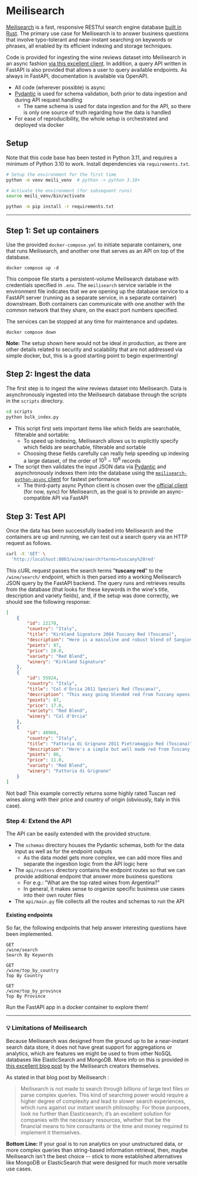 # Meilisearch

[Meilisearch](https://www.meilisearch.com/docs/learn/what_is_meilisearch/overview) is a fast, responsive RESTful search engine database [built in Rust](https://github.com/meilisearch/meilisearch). The primary use case for Meilisearch is to answer business questions that involve typo-tolerant and near-instant searching on keywords or phrases, all enabled by its efficient indexing and storage techniques.

Code is provided for ingesting the wine reviews dataset into Meilisearch in an async fashion [via this excellent client](https://github.com/sanders41/meilisearch-python-async). In addition, a query API written in FastAPI is also provided that allows a user to query available endpoints. As always in FastAPI, documentation is available via OpenAPI.

* All code (wherever possible) is async
* [Pydantic](https://docs.pydantic.dev) is used for schema validation, both prior to data ingestion and during API request handling
  * The same schema is used for data ingestion and for the API, so there is only one source of truth regarding how the data is handled
* For ease of reproducibility, the whole setup is orchestrated and deployed via docker

## Setup

Note that this code base has been tested in Python 3.11, and requires a minimum of Python 3.10 to work. Install dependencies via `requirements.txt`.

```sh
# Setup the environment for the first time
python -m venv meili_venv  # python -> python 3.10+

# Activate the environment (for subsequent runs)
source meili_venv/bin/activate

python -m pip install -r requirements.txt

```

--- 

## Step 1: Set up containers

Use the provided `docker-compose.yml` to initiate separate containers, one that runs Meilisearch, and another one that serves as an API on top of the database.

```
docker compose up -d
```

This compose file starts a persistent-volume Meilisearch database with credentials specified in `.env`. The `meilisearch` service variable in the environment file indicates that we are opening up the database service to a FastAPI server (running as a separate service, in a separate container) downstream. Both containers can communicate with one another with the common network that they share, on the exact port numbers specified.

The services can be stopped at any time for maintenance and updates.

```
docker compose down
```

**Note:** The setup shown here would not be ideal in production, as there are other details related to security and scalability that are not addressed via simple docker, but, this is a good starting point to begin experimenting!


## Step 2: Ingest the data

The first step is to ingest the wine reviews dataset into Meilisearch. Data is asynchronously ingested into the Meilisearch database through the scripts in the `scripts` directory.

```sh
cd scripts
python bulk_index.py
```

* This script first sets important items like which fields are searchable, filterable and sortable:
  * To speed up indexing, Meilisearch allows us to explicitly specify which fields are searchable, filterable and sortable
  * Choosing these fields carefully can really help speeding up indexing a large dataset, of the order of $10^5-10^6$ records
* The script then validates the input JSON data via [Pydantic](https://docs.pydantic.dev) and asynchronously indexes them into the database using the [`meilisearch-python-async` client](https://github.com/sanders41/meilisearch-python-async) for fastest performance
  * The third-party async Python client is chosen over the [official client](https://github.com/meilisearch/meilisearch-python) (for now, sync) for Meilisearch, as the goal is to provide an async-compatible API via FastAPI


## Step 3: Test API

Once the data has been successfully loaded into Meilisearch and the containers are up and running, we can test out a search query via an HTTP request as follows.

```sh
curl -X 'GET' \
  'http://localhost:8003/wine/search?terms=tuscany%20red'
```

This cURL request passes the search terms "**tuscany red**" to the `/wine/search/` endpoint, which is then parsed into a working Meilisearch JSON query by the FastAPI backend. The query runs and retrieves results from the database (that looks for these keywords in the wine's title, description and variety fields), and, if the setup was done correctly, we should see the following response:

```json
[
    {
        "id": 22170,
        "country": "Italy",
        "title": "Kirkland Signature 2004 Tuscany Red (Toscana)",
        "description": "Here is a masculine and robust blend of Sangiovese, Cab Sauvignon and Merlot that exhibits thick concentration and aromas of exotic spices, cherry, prune, plum, vanilla and Amaretto. The nose is gorgeous but the mouthfeel is less convincing, with firm tannins.",
        "points": 87,
        "price": 20.0,
        "variety": "Red Blend",
        "winery": "Kirkland Signature"
    },
    {
        "id": 55924,
        "country": "Italy",
        "title": "Col d'Orcia 2011 Spezieri Red (Toscana)",
        "description": "This easy going blended red from Tuscany opens with bright cherry and blackberry aromas against a backdrop of bitter almond and a touch of Indian spice. The fresh acidity makes this a perfect pasta wine.",
        "points": 87,
        "price": 17.0,
        "variety": "Red Blend",
        "winery": "Col d'Orcia"
    },
    {
        "id": 40960,
        "country": "Italy",
        "title": "Fattoria di Grignano 2011 Pietramaggio Red (Toscana)",
        "description": "Here's a simple but well made red from Tuscany that has floral aromas of violet and rose with berry notes. The palate offers bright cherry, red currant and a touch of spice. Pair this with pasta dishes or grilled vegetables.",
        "points": 86,
        "price": 11.0,
        "variety": "Red Blend",
        "winery": "Fattoria di Grignano"
    }
]
```

Not bad! This example correctly returns some highly rated Tuscan red wines along with their price and country of origin (obviously, Italy in this case).

### Step 4: Extend the API

The API can be easily extended with the provided structure.

- The `schemas` directory houses the Pydantic schemas, both for the data input as well as for the endpoint outputs
  - As the data model gets more complex, we can add more files and separate the ingestion logic from the API logic here
- The `api/routers` directory contains the endpoint routes so that we can provide additional endpoint that answer more business questions
  - For e.g.: "What are the top rated wines from Argentina?"
  - In general, it makes sense to organize specific business use cases into their own router files
- The `api/main.py` file collects all the routes and schemas to run the API


#### Existing endpoints

So far, the following endpoints that help answer interesting questions have been implemented.

```
GET
/wine/search
Search By Keywords
```

```
GET
/wine/top_by_country
Top By Country
```

```
GET
/wine/top_by_province
Top By Province
```

Run the FastAPI app in a docker container to explore them!

---

### 💡 Limitations of Meilisearch

Because Meilisearch was designed from the ground up to be a near-instant search data store, it does not have great support for aggregations or analytics, which are features we might be used to from other NoSQL databases like ElasticSearch and MongoDB. More info on this is provided in [this excellent blog post](https://blog.meilisearch.com/why-should-you-use-meilisearch-over-elasticsearch/) by the Meilisearch creators themselves.

As stated in that blog post by Meilisearch :

> Meilisearch is not made to search through billions of large text files or parse complex queries. This kind of searching power would require a higher degree of complexity and lead to slower search experiences, which runs against our instant search philosophy. For those purposes, look no further than Elasticsearch; it’s an excellent solution for companies with the necessary resources, whether that be the financial means to hire consultants or the time and money required to implement it themselves.

**Bottom Line:** If your goal is to run analytics on your unstructured data, or more complex queries than string-based information retrieval, then, maybe Meilisearch isn't the best choice -- stick to more established alternatives like MongoDB or ElasticSearch that were designed for much more versatile use cases.
